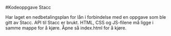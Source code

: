 #Kodeoppgave Stacc

Har laget en nedbetalingsplan for lån i forbindelse med en oppgave som ble gitt av Stacc.
API til Stacc er brukt. HTML, CSS og JS-filene må ligge i samme mappe for å kjøre. Åpne
så index.html for å kjøre. 
